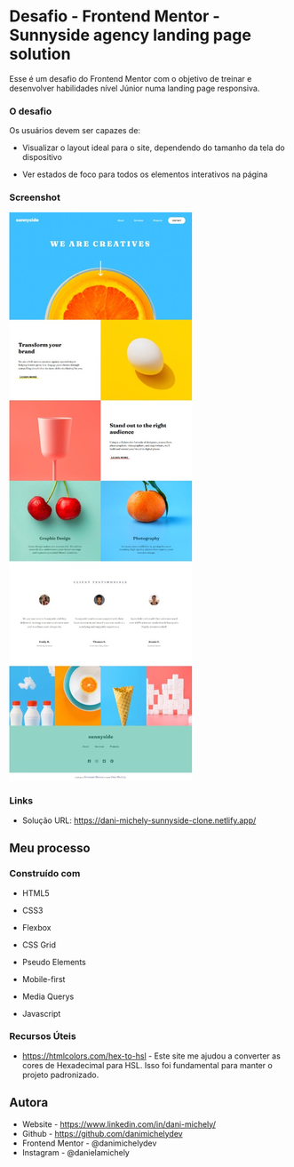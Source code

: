 # Desafio - Frontend Mentor - Sunnyside agency landing page solution

Esse é um desafio do Frontend Mentor com o objetivo de treinar e desenvolver habilidades nível Júnior numa landing page responsiva.



### O desafio

Os usuários devem ser capazes de:

- Visualizar o layout ideal para o site, dependendo do tamanho da tela do dispositivo

- Ver estados de foco para todos os elementos interativos na página

  

### Screenshot

![](./screenshot.jpeg)



### Links

- Solução URL: https://dani-michely-sunnyside-clone.netlify.app/

## Meu processo

### Construído com

- HTML5

- CSS3

- Flexbox

- CSS Grid

- Pseudo Elements

- Mobile-first

- Media Querys

- Javascript

  

### Recursos Úteis

- https://htmlcolors.com/hex-to-hsl - Este site me ajudou a converter as cores de Hexadecimal para HSL. Isso foi fundamental para manter o projeto padronizado.

## Autora

- Website - https://www.linkedin.com/in/dani-michely/
- Github - https://github.com/danimichelydev
- Frontend Mentor - @danimichelydev
- Instagram - @danielamichely

